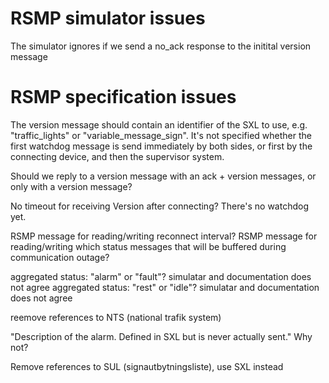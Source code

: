 
# RSMP simulator issues
The simulator ignores if we send a no_ack response to the initital version message

# RSMP specification issues
The version message should contain an identifier of the SXL to use, e.g. "traffic_lights" or "variable_message_sign".
It's not specified whether the first watchdog message is send immediately by both sides, or first by the connecting device, and then the supervisor system.

Should we reply to a version message with an ack + version messages, or only with a version message?

No timeout for receiving Version after connecting? There's no watchdog yet.

RSMP message for reading/writing reconnect interval?
RSMP message for reading/writing which status messages that will be buffered during communication outage?


aggregated status: "alarm" or "fault"? simulatar and documentation does not agree
aggregated status: "rest" or "idle"? simulatar and documentation does not agree

reemove references to NTS (national trafik system)

"Description of the alarm. Defined in SXL but is never actually sent." Why not?


Remove references to SUL (signautbytningsliste), use SXL instead

